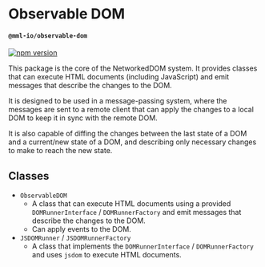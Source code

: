 # Observable DOM
#### `@mml-io/observable-dom`

[![npm version](https://img.shields.io/npm/v/@mml-io/observable-dom.svg?style=flat)](https://www.npmjs.com/package/@mml-io/observable-dom)

This package is the core of the NetworkedDOM system. It provides classes that can execute HTML documents (including JavaScript) and emit messages that describe the changes to the DOM.

It is designed to be used in a message-passing system, where the messages are sent to a remote client that can apply the changes to a local DOM to keep it in sync with the remote DOM.

It is also capable of diffing the changes between the last state of a DOM and a current/new state of a DOM, and describing only necessary changes to make to reach the new state.

## Classes

* `ObservableDOM`
  * A class that can execute HTML documents using a provided `DOMRunnerInterface` / `DOMRunnerFactory` and emit messages that describe the changes to the DOM.
  * Can apply events to the DOM.
* `JSDOMRunner` / `JSDOMRunnerFactory`
  * A class that implements the `DOMRunnerInterface` / `DOMRunnerFactory` and uses `jsdom` to execute HTML documents.
